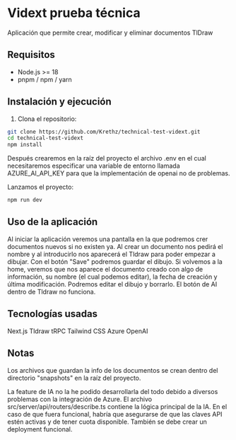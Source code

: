 # Vidext prueba técnica

Aplicación que permite crear, modificar y eliminar documentos TlDraw

## Requisitos

- Node.js >= 18
- pnpm / npm / yarn

## Instalación y ejecución

1. Clona el repositorio:

```bash
git clone https://github.com/Krethz/technical-test-vidext.git
cd technical-test-vidext
npm install
```
Después crearemos en la raíz del proyecto el archivo .env en el cual necesitaremos especificar una variable de entorno llamada AZURE_AI_API_KEY para que la implementación de openai no de problemas.

Lanzamos el proyecto:

```bash
npm run dev
```

## Uso de la aplicación

Al iniciar la aplicación veremos una pantalla en la que podremos crer documentos nuevos si no existen ya.
Al crear un documento nos pedirá el nombre y al introducirlo nos aparecerá el Tldraw para poder empezar a dibujar. Con el botón "Save" podremos guardar el dibujo.
Si volvemos a la home, veremos que nos aparece el documento creado con algo de información, su nombre (el cual podemos editar), la fecha de creación y última modificación. Podremos editar el dibujo y borrarlo.
El botón de AI dentro de Tldraw no funciona.

## Tecnologías usadas

Next.js
Tldraw
tRPC
Tailwind CSS
Azure OpenAI

## Notas

Los archivos que guardan la info de los documentos se crean dentro del directorio "snapshots" en la raíz del proyecto.

La feature de IA no la he podido desarrollarla del todo debido a diversos problemas con la integración de Azure.
El archivo src/server/api/routers/describe.ts contiene la lógica principal de la IA.
En el caso de que fuera funcional, habría que asegurarse de que las claves API estén activas y de tener cuota disponible.
También se debe crear un deployment funcional.
